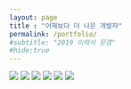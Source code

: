 ```yaml
---
layout: page
title : "어제보다 더 나은 개발자"
permalink: /portfolio/
#subtitle: "2019 이력서 문겸"
#hide:true
---
```


<img src="/md/portfolio/moong1.PNG" style="max-height: none;">

<img src="/md/portfolio/moong2.PNG" style="max-height: none;">

<img src="/md/portfolio/moong3.PNG" style="max-height: none;">

<img src="/md/portfolio/moong4.PNG" style="max-height: none;">

<img src="/md/portfolio/moong5.PNG" style="max-height: none;">

<img src="/md/portfolio/moong6.PNG" style="max-height: none;">
